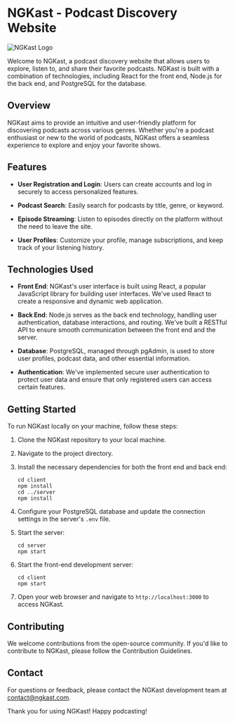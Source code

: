 # NGKast - Podcast Discovery Website

![NGKast Logo](ngkast\public\images\NGKast_Logo.png)

Welcome to NGKast, a podcast discovery website that allows users to explore, listen to, and share their favorite podcasts. NGKast is built with a combination of technologies, including React for the front end, Node.js for the back end, and PostgreSQL for the database.

## Overview

NGKast aims to provide an intuitive and user-friendly platform for discovering podcasts across various genres. Whether you're a podcast enthusiast or new to the world of podcasts, NGKast offers a seamless experience to explore and enjoy your favorite shows.

## Features

- **User Registration and Login**: Users can create accounts and log in securely to access personalized features.

- **Podcast Search**: Easily search for podcasts by title, genre, or keyword.

- **Episode Streaming**: Listen to episodes directly on the platform without the need to leave the site.

- **User Profiles**: Customize your profile, manage subscriptions, and keep track of your listening history.

## Technologies Used

- **Front End**: NGKast's user interface is built using React, a popular JavaScript library for building user interfaces. We've used React to create a responsive and dynamic web application.

- **Back End**: Node.js serves as the back end technology, handling user authentication, database interactions, and routing. We've built a RESTful API to ensure smooth communication between the front end and the server.

- **Database**: PostgreSQL, managed through pgAdmin, is used to store user profiles, podcast data, and other essential information.

- **Authentication**: We've implemented secure user authentication to protect user data and ensure that only registered users can access certain features.

## Getting Started

To run NGKast locally on your machine, follow these steps:

1. Clone the NGKast repository to your local machine.

2. Navigate to the project directory.

3. Install the necessary dependencies for both the front end and back end:
   ```
   cd client
   npm install
   cd ../server
   npm install
   ```

4. Configure your PostgreSQL database and update the connection settings in the server's `.env` file.

5. Start the server:
   ```
   cd server
   npm start
   ```

6. Start the front-end development server:
   ```
   cd client
   npm start
   ```

7. Open your web browser and navigate to `http://localhost:3000` to access NGKast.

## Contributing

We welcome contributions from the open-source community. If you'd like to contribute to NGKast, please follow the Contribution Guidelines.


## Contact

For questions or feedback, please contact the NGKast development team at [contact@ngkast.com](mailto:ngrifk@gmail.com).

Thank you for using NGKast! Happy podcasting!
